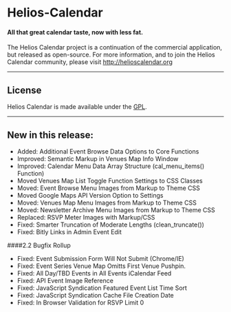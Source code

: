 # Helios-Calendar
#### All that great calendar taste, now with less fat.

The Helios Calendar project is a continuation of the commercial application, but released as open-source.
For more information, and to join the Helios Calendar community, please visit http://helioscalendar.org

----
## License
Helios Calendar is made available under the [GPL](http://www.gnu.org/licenses/gpl-2.0.html).

----
## New in this release:
* Added: Additional Event Browse Data Options to Core Functions
* Improved: Semantic Markup in Venues Map Info Window
* Improved: Calendar Menu Data Array Structure (cal_menu_items() Function)
* Moved Venues Map List Toggle Function Settings to CSS Classes
* Moved: Event Browse Menu Images from Markup to Theme CSS
* Moved Google Maps API Version Option to Settings
* Moved: Venues Map Menu Images from Markup to Theme CSS
* Moved: Newsletter Archive Menu Images from Markup to Theme CSS
* Replaced: RSVP Meter Images with Markup/CSS
* Fixed: Smarter Truncation of Moderate Lengths (clean_truncate())
* Fixed: Bitly Links in Admin Event Edit

####2.2 Bugfix Rollup
* Fixed: Event Submission Form Will Not Submit (Chrome/IE)
* Fixed: Event Series Venue Map Omitts First Venue Pushpin.
* Fixed: All Day/TBD Events in All Events iCalendar Feed
* Fixed: API Event Image Reference
* Fixed: JavaScript Syndication Featured Event List Time Sort
* Fixed: JavaScript Syndication Cache File Creation Date
* Fixed: In Browser Validation for RSVP Limit 0
